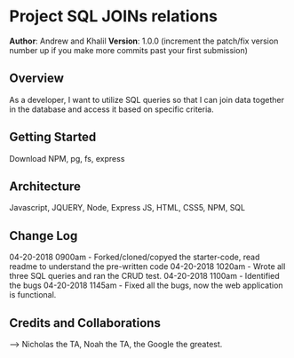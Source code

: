 # Project SQL JOINs relations

**Author**: Andrew and Khalil
**Version**: 1.0.0 (increment the patch/fix version number up if you make more commits past your first submission)

## Overview
<!-- Provide a high level overview of what this application is and why you are building it, beyond the fact that it's an assignment for a Code Fellows 301 class. (i.e. What's your problem domain?) -->
As a developer, I want to utilize SQL queries so that I can join data together in the database and access it based on specific criteria.

## Getting Started
<!-- What are the steps that a user must take in order to build this app on their own machine and get it running? -->
Download NPM, pg, fs, express

## Architecture
<!-- Provide a detailed description of the application design. What technologies (languages, libraries, etc) you're using, and any other relevant design information. -->
Javascript, JQUERY, Node, Express JS, HTML, CSS5, NPM, SQL

## Change Log
<!-- Use this are to document the it erative changes made to your application as each feature is successfully implemented. Use time stamps. Here's an examples: -->

04-20-2018 0900am - Forked/cloned/copyed the starter-code, read readme to understand the pre-written code
04-20-2018 1020am - Wrote all three SQL queries and ran the CRUD test.
04-20-2018 1100am - Identified the bugs
04-20-2018 1145am - Fixed all the bugs, now the web application is functional.

## Credits and Collaborations
<!-- Give credit (and a link) to other people or resources that helped you build this application. -->
--> Nicholas the TA, Noah the TA, the Google the greatest.